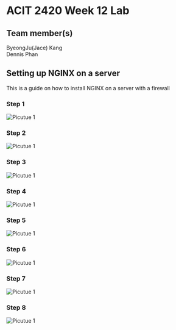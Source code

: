 # ACIT 2420 Week 12 Lab 

## Team member(s)
ByeongJu(Jace) Kang  
Dennis Phan

## Setting up NGINX on a server
This is a guide on how to install NGINX on a server with a firewall

### Step 1

![Picutue 1](images/picture1.png)

### Step 2

![Picutue 1](images/picture1.png)

### Step 3

![Picutue 1](images/picture1.png)

### Step 4

![Picutue 1](images/picture1.png)

### Step 5

![Picutue 1](images/picture1.png)

### Step 6

![Picutue 1](images/picture1.png)

### Step 7

![Picutue 1](images/picture1.png)

### Step 8

![Picutue 1](images/picture1.png)
